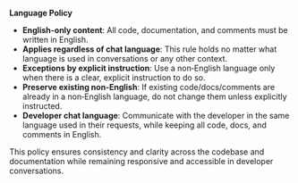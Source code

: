 **Language Policy**

- **English-only content**: All code, documentation, and comments must be written in English.
- **Applies regardless of chat language**: This rule holds no matter what language is used in conversations or any other context.
- **Exceptions by explicit instruction**: Use a non‑English language only when there is a clear, explicit instruction to do so.
- **Preserve existing non‑English**: If existing code/docs/comments are already in a non‑English language, do not change them unless explicitly instructed.
- **Developer chat language**: Communicate with the developer in the same language used in their requests, while keeping all code, docs, and comments in English.

This policy ensures consistency and clarity across the codebase and documentation while remaining responsive and accessible in developer conversations.

